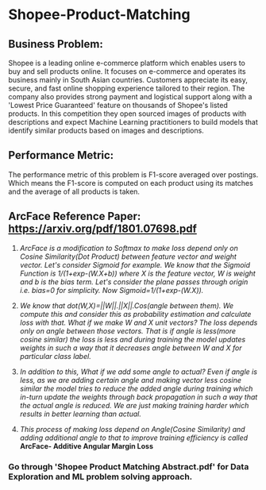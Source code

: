 # Shopee-Product-Matching

## Business Problem:
Shopee is a leading online e-commerce platform which enables users to buy and sell products online. It focuses on e-commerce and operates its business mainly in South Asian countries. Customers appreciate its easy, secure, and fast online shopping experience tailored to their region. The company also provides strong payment and logistical support along with a 'Lowest Price Guaranteed' feature on thousands of Shopee's listed products. In this competition they open sourced images of products with descriptions and expect Machine Learning practitioners to build models that identify similar products based on images and descriptions.

## Performance Metric:
The performance metric of this problem is F1-score averaged over postings. Which means the F1-score is computed on each product using its matches and the average of all products is taken.

## ArcFace Reference Paper: https://arxiv.org/pdf/1801.07698.pdf
1.  *ArcFace is a modification to Softmax to make loss depend only on Cosine Similarity(Dot Product) between feature vector and weight vector. Let's consider Sigmoid for example. We know that the Sigmoid Function is 1/(1+exp-(W.X+b)) where X is the feature vector, W is weight and b is the bias term. Let's consider the plane passes through origin i.e. bias=0 for simplicity. Now Sigmoid=1/(1+exp-(W.X)).*

2.   *We know that dot(W,X)=||W||.||X||.Cos(angle between them). We compute this and consider this as probability estimation and calculate loss with that. What if we make W and X unit vectors? The loss depends only on angle between those vectors. That is if angle is less(more cosine similar) the loss is less and during training the model updates weights in such a way that it decreases angle between W and X for particular class label.*

3.  *In addition to this, What if we add some angle to actual? Even if angle is less, as we are adding certain angle and making vector less cosine similar the model tries to reduce the added angle during training which in-turn update the weights through back propagation in such a way that the actual angle is reduced. We are just making training harder which results in better learning than actual.*

4.  *This process of making loss depend on Angle(Cosine Similarity) and adding additional angle to that to improve training efficiency is called* **ArcFace- Additive Angular Margin Loss**

### Go through 'Shopee Product Matching Abstract.pdf' for Data Exploration and ML problem solving approach.
